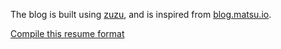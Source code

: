 The blog is built using [zuzu](https://github.com/anubhavp-dev/zuzu), and is inspired from [blog.matsu.io](https://blog.matsu.io/about).

[Compile this resume format](https://www.overleaf.com/latex/templates/jakes-resume/syzfjbzwjncs)
